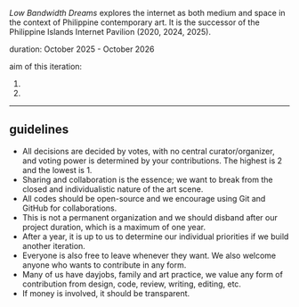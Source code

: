 
*Low Bandwidth Dreams* explores the internet as both medium and space in the context of Philippine contemporary art. It is the successor of the Philippine Islands Internet Pavilion (2020, 2024, 2025).

duration: October 2025 - October 2026

aim of this iteration:

1.

2.

----

## guidelines
- All decisions are decided by votes, with no central curator/organizer, and voting power is determined by your contributions. The highest is 2 and the lowest is 1.
- Sharing and collaboration is the essence; we want to break from the closed and individualistic nature of the art scene.
- All codes should be open-source and we encourage using Git and GitHub for collaborations.
- This is not a permanent organization and we should disband after our project duration, which is a maximum of one year.
- After a year, it is up to us to determine our individual priorities if we build another iteration.
-  Everyone is also free to leave whenever they want. We also welcome anyone who wants to contribute in any form.
- Many of us have  dayjobs, family and art practice, we value any form of contribution from design, code, review, writing, editing, etc.
- If money is involved, it should be transparent. 

